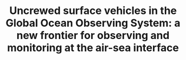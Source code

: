 ---
title: "Uncrewed surface vehicles in the Global Ocean Observing System: a new frontier for observing and monitoring at the air-sea interface"
citation: "Patterson, R.G., Cronin, M.F., Swart, S., Beja, J., Edholm, J.M., McKenna, J., Palter, J.B., Parker, A., Addey, C.I., Boone, W., Bhuyan, P., **du Plessis, M.D.,** and others., 2025. Uncrewed surface vehicles in the Global Ocean Observing System: a new frontier for observing and monitoring at the air-sea interface. *Frontiers in Marine Science*, 12, p.1523585."
doi: "https://doi.org/10.3389/fmars.2025.1523585"
category: manuscripts
---